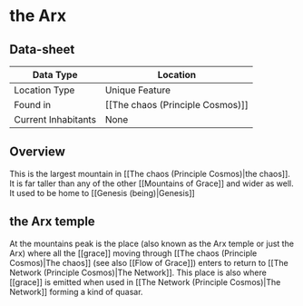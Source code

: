 # the Arx

## Data-sheet

| Data Type | Location |
| --- | --- |
| Location Type | Unique Feature |
| Found in | [[The chaos (Principle Cosmos)]] |
| Current Inhabitants | None |

## Overview

This is the largest mountain in [[The chaos (Principle Cosmos)|the chaos]]. It is far taller than any of the other [[Mountains of Grace]] and wider as well. It used to be home to [[Genesis (being)|Genesis]]

## the Arx temple

At the mountains peak is the place (also known as the Arx temple or just the Arx) where all the [[grace]] moving through [[The chaos (Principle Cosmos)|The chaos]] (see also [[Flow of Grace]]) enters to return to [[The Network (Principle Cosmos)|The Network]]. This place is also where [[grace]] is emitted when used in [[The Network (Principle Cosmos)|The Network]] forming a kind of quasar.
